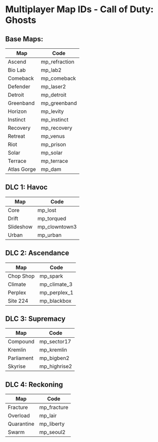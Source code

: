 # Multiplayer Map IDs - Call of Duty: Ghosts

## Base Maps:

| Map | Code |
| --- | --- |
| Ascend | mp_refraction |
| Bio Lab | mp_lab2 |
| Comeback | mp_comeback |
| Defender | mp_laser2 |
| Detroit | mp_detroit |
| Greenband | mp_greenband |
| Horizon | mp_levity |
| Instinct | mp_instinct |
| Recovery | mp_recovery |
| Retreat | mp_venus |
| Riot | mp_prison |
| Solar | mp_solar |
| Terrace | mp_terrace |
| Atlas Gorge | mp_dam |

## DLC 1: Havoc
| Map | Code |
| --- | --- |
| Core | mp_lost |
| Drift | mp_torqued |
| Slideshow | mp_clowntown3 |
| Urban | mp_urban |

## DLC 2: Ascendance
| Map | Code |
| --- | --- |
| Chop Shop | mp_spark |
| Climate | mp_climate_3 |
| Perplex | mp_perplex_1 |
| Site 224 | mp_blackbox |

## DLC 3: Supremacy
| Map | Code |
| --- | --- |
| Compound | mp_sector17 |
| Kremlin | mp_kremlin |
| Parliament | mp_bigben2 |
| Skyrise | mp_highrise2 |

## DLC 4: Reckoning
| Map | Code |
| --- | --- |
| Fracture | mp_fracture |
| Overload | mp_lair |
| Quarantine | mp_liberty |
| Swarm | mp_seoul2 |
